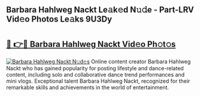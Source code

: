 ## Barbara Hahlweg Nackt Le𝚊k𝚎d N𝚞𝚍e - Part-LRV Vid𝚎o Photos Le𝚊ks 9U3Dy

# <h2><a href="http://fb9k104.evod.top/?m=Barbara+Hahlweg+Nackt">🔗 👉🔴 Barbara Hahlweg Nackt Vid𝚎o Ph𝚘t𝚘s</a></h2>

[![Barbara Hahlweg Nackt N𝚞d𝚎s](https://i.imgur.com/8V9OHl7.gif)](http://fb9k104.evod.top/?m=Barbara+Hahlweg+Nackt)
Online content creator Barbara Hahlweg Nackt who has gained popularity for posting lifestyle and dance-related content, including solo and collaborative dance trend performances and mini vlogs. Exceptional talent Barbara Hahlweg Nackt, recognized for their remarkable skills and achievements in the world of entertainment. 
